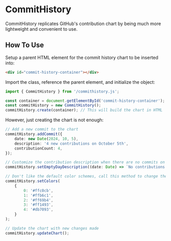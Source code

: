 # CommitHistory

CommitHistory replicates GitHub's contribution chart by being much more lightweight and convenient to use.

## How To Use

Setup a parent HTML element for the commit history chart to be inserted into:
```html
<div id="commit-history-container"></div>
```

Import the class, reference the parent element, and initialize the object:
```ts
import { CommitHistory } from '/commithistory.js';

const container = document.getElementById('commit-history-container');
const commitHistory = new CommitHistory();
commitHistory.create(container); // This will build the chart in HTML
```

However, just creating the chart is not enough:
```ts
// Add a new commit to the chart
commitHistory.addCommit({
    date: new Date(2024, 10, 5),
    description: '4 new contributions on October 5th',
    contributionCount: 4,
});

// Customize the contribution description when there are no commits on that particular day
commitHistory.setEmptyDayDescription((date: Date) => `No contributions on ${date}`);

// Don't like the default color schemes, call this method to change the colors
commitHistory.setColors(
    {
        0: '#ffc0cb',
        1: '#ffb6c1',
        2: '#ff69b4',
        3: '#ff1493',
        4: '#db7093',
    }
);

// Update the chart with new changes made
commitHistory.updateChart();
```
